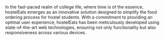 
In the fast-paced realm of college life, where time is of the essence, hostelEats emerges as an innovative solution designed to simplify the food ordering process for hostel students. With a commitment to providing an optimal user experience, hostelEats has been meticulously developed using state-of-the-art web technologies, ensuring not only functionality but also responsiveness across various devices.
